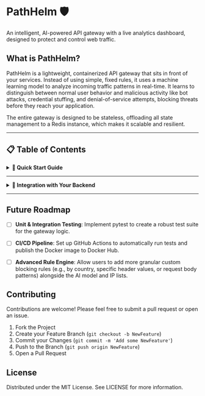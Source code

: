 # PathHelm 🛡️

An intelligent, AI-powered API gateway with a live analytics dashboard, designed to protect and control web traffic.

## What is PathHelm?

PathHelm is a lightweight, containerized API gateway that sits in front of your services. Instead of using simple, fixed rules, it uses a machine learning model to analyze incoming traffic patterns in real-time. It learns to distinguish between normal user behavior and malicious activity like bot attacks, credential stuffing, and denial-of-service attempts, blocking threats before they reach your application.

The entire gateway is designed to be stateless, offloading all state management to a Redis instance, which makes it scalable and resilient.

---

## 📋 Table of Contents

<details>
<summary><strong>🚀 Quick Start Guide</strong></summary>

### Core Features

- 🧠 **AI-Powered Anomaly Detection**: Uses a pre-trained IsolationForest model to identify and block suspicious traffic patterns based on frequency, error rates, and path diversity.

- 🔑 **API Key Authentication**: Secures API access by validating unique API keys provided in request headers against a Redis store. Requests without a valid key are rejected.

- ⏳ **Sophisticated Rate Limiting**: Protects backend services from abuse by limiting the number of requests per API key within a configurable time window (e.g., 100 requests per minute). Returns 429 Too Many Requests when limits are exceeded.

- 🛡️ **IP Whitelisting & Blacklisting**: Allows administrators to explicitly allow (whitelist) or deny (blacklist) specific IP addresses, providing immediate control over access. Whitelisted IPs can bypass other checks.

- 📜 **Persistent Historical Analytics**: A dedicated background service collects and stores gateway metrics into a SQLite database, providing long-term historical data for analysis and trends.

- 📄 **Structured & Centralized Logging**: All gateway logs are now in a JSON format, making them machine-readable and ready for ingestion into a centralized logging platform like the ELK Stack or Grafana Loki.

- 📊 **Enhanced Analytics**: The live dashboard now accurately tracks and displays all blocked requests, whether by IP blacklist, rate limiting, or AI anomaly detection.

- 🔒 **Secured Status Endpoint**: The `/pathhelm/status` endpoint, which provides internal analytics, is now restricted to administrators only via a dedicated `X-Admin-Api-Key`.

- ⚙️ **Stateless Architecture**: All IP tracking and analytics data is stored in Redis, allowing PathHelm instances to be scaled horizontally without data loss.

- 💾 **Persistent State**: Utilizes Docker volumes to ensure that all Redis data (IP history, analytics, API keys, IP lists) survives container restarts.

- 📊 **Live Analytics Dashboard**: A real-time web dashboard built with Streamlit provides live metrics and charts on gateway activity.

- 🔧 **Environment-Based Configuration**: Easily configure the gateway using a `.env` file without changing any code.

- 🐳 **Fully Containerized**: The entire stack (Gateway, Backend, DB, Dashboard) is defined in a single `docker-compose.yml` file for one-command deployment.

### Architecture

```
                           +-------------------+
                           |       User        |
                           +-------------------+
                                    |
                                    | (Request)
                                    v
+-------------------------------------------------------------------------+
| Your Server / Docker Host                                               |
|                                                                         |
|  +------------------+   +-------------------+      +-------------------+|
|  | Dashboard (8501) |<--|   PathHelm (AI)   |<---->|   Redis DB        ||
|  | (Streamlit)      |   |   (Port 8000)     |      |   (Port 6379)     ||
|  +------------------+   +-------------------+      +-------------------+|
|                              | (Forwarded if safe)                      |
|                              v                                          |
|                         +-------------------+                           |
|                         |   Your Backend    |                           |
|                         |   Application     |                           |
|                         +-------------------+                           |
|                                                                         |
+-------------------------------------------------------------------------+
```

### Tech Stack

- **Backend & API**: Python with FastAPI
- **AI/ML**: Scikit-learn, Pandas
- **Database / State Management**: Redis
- **Dashboard**: Streamlit
- **Deployment**: Docker, Docker Compose
- **Testing**: Postman

### Getting Started

#### Prerequisites

- Docker
- Docker Compose (V2 - i.e., the `docker compose` command)

#### How to Run

1. **Clone the repository:**
   ```bash
   git clone https://github.com/KingSajxxd/pathhelm.git
   cd pathhelm
   ```

2. **Create your configuration file:**
   Copy the example environment file to create your local configuration.
   ```bash
   cp .env.example .env
   ```
   
   **IMPORTANT**: Edit your `.env` file to set `ADMIN_API_KEY` and a `your_super_secret_api_key_12345` for `API_KEY` testing. The defaults work out-of-the-box.

3. **Run with Docker Compose:**
   This single command builds and starts the PathHelm gateway, the mock backend, the Redis database, and the analytics dashboard.
   ```bash
   docker compose up --build
   ```

### How to Use

#### Access the Services

- **API Gateway**: http://localhost:8000
- **Live Dashboard**: http://localhost:8501

#### Test the Gateway

- **Normal Authenticated Request**: Send a GET request to `http://localhost:8000/some/path` with a valid API Key (e.g., `your_super_secret_api_key_12345`) in the `X-API-Key` header. It will be forwarded and return a 200 OK.

- **Missing API Key**: Send a request without the `X-API-Key` header. Expected: 401 Unauthorized.

- **Invalid API Key**: Send a request with a wrong `X-API-Key` value. Expected: 403 Forbidden.

- **Simulate Rate Limit**: Use the Postman Runner (or curl in a loop) to send rapid requests with a valid API Key to `http://localhost:8000/api/test/{{$randomInt}}`. Configure `RATE_LIMIT_PER_MINUTE` in your `.env` to a low number (e.g., 5) for easy testing. Observe 429 Too Many Requests responses after hitting the configured limit. The "Total Requests Blocked" counter on the dashboard will now increment for these.

#### Managing IP Blacklist/Whitelist (Admin Access Required)

**Admin API Key**: Use the `ADMIN_API_KEY` from your `.env` in the `X-Admin-Api-Key` header for these requests.

**Important Note on IPs**: When testing from your Docker host, the IP seen by the pathhelm container might be an internal Docker IP (e.g., `172.17.0.1` or `192.168.65.1`). Check the pathhelm container logs for `Incoming request from client_ip: YOUR_DOCKER_INTERNAL_IP` to get the correct IP to blacklist/whitelist.

##### Blacklist Management

- **Add to Blacklist**: `POST` to `http://localhost:8000/pathhelm/admin/ip_blacklist?ip=YOUR_IP_TO_BLOCK`
- **Remove from Blacklist**: `DELETE` to `http://localhost:8000/pathhelm/admin/ip_blacklist?ip=YOUR_IP_TO_UNBLOCK`
- **Get Blacklist**: `GET` to `http://localhost:8000/pathhelm/admin/ip_blacklist`

##### Whitelist Management

- **Add to Whitelist**: `POST` to `http://localhost:8000/pathhelm/admin/ip_whitelist?ip=YOUR_IP_TO_ALLOW`
- **Remove from Whitelist**: `DELETE` to `http://localhost:8000/pathhelm/admin/ip_whitelist?ip=YOUR_IP_TO_UNALLOW`
- **Get Whitelist**: `GET` to `http://localhost:8000/pathhelm/admin/ip_whitelist`

##### Testing IP Lists

- **Test Blacklisted IP**: Once an IP is blacklisted, requests from that IP (even with a valid API key) should receive 403 Forbidden. The "Total Requests Blocked" counter on the dashboard will now increment for these.

- **Test Whitelisted IP**: Once an IP is whitelisted, requests from that IP should always be allowed, bypassing API key, rate limit, and AI checks.

#### Test Secured Status Endpoint (Admin Access Required)

- **Access Status (No Key)**: Try to visit `http://localhost:8000/pathhelm/status` directly in your browser or with curl without any `X-Admin-Api-Key` header. Expected: 401 Unauthorized.

- **Access Status (Valid Admin Key)**: Use `curl -H "X-Admin-Api-Key: YOUR_ADMIN_KEY"` to `http://localhost:8000/pathhelm/status`. Expected: 200 OK with JSON data.

- **Dashboard Functionality**: Ensure your Streamlit dashboard at `http://localhost:8501` is now fetching data correctly. It has been updated to send the `X-Admin-Api-Key`.

#### Simulate an Attack (AI Detection)

1. Use the Postman Runner to send a burst of 30+ requests to `http://localhost:8000/api/test/{{$randomInt}}` with a valid `X-API-Key`.

2. **Observe Dashboard**: Watch the Live Dashboard at `http://localhost:8501`. You will see the "Total Requests" and "Blocked Requests" counters increase in real-time as the AI identifies and blocks the attack.

#### Observe Structured Logs

After generating traffic, view the logs for the pathhelm service:

```bash
docker logs pathhelm-pathhelm-1 --tail 50
```

You will now see log lines in a machine-readable JSON format, containing detailed information about each request (e.g., client IP, method, path, status code, and security actions).

#### Test Persistent Dashboard History

1. Generate some traffic (normal, blocked, etc.) and let the history-collector run for at least a few minutes (the default interval is 60 seconds).

2. Stop the containers with `docker compose down`.

3. Restart them with `docker compose up`.

4. Check the dashboard again. The live counters will be reset, but the historical charts and table will show the data you generated before the restart.

</details>

---

<details>
<summary><strong>🔧 Integration with Your Backend</strong></summary>

## PathHelm 🛡️ Integration Guide

This document provides a step-by-step guide on how to integrate PathHelm, an AI-powered API gateway, with your own backend services using Docker Compose.

### 🚀 1. Understanding the Setup

PathHelm acts as a reverse proxy that sits in front of your application. It intercepts all incoming requests, applies security policies (like API key validation, rate limiting, and AI anomaly detection), and then forwards legitimate requests to your backend service.

#### Architecture Overview:

```
                           +-------------------+
                           |       User        |
                           +-------------------+
                                    |
                                    | (Request to PathHelm:8000)
                                    v
+-------------------------------------------------------------------------+
| Your Server / Docker Host                                               |
|                                                                         |
|  +------------------+   +-------------------+      +-------------------+|
|  | Dashboard (8501) |<--|   PathHelm (AI)   |<---->|   Redis DB        ||
|  | (Streamlit)      |   |   (Port 8000)     |      |   (Port 6379)     ||
|  +------------------+   +-------------------+      +-------------------+|
|                              | (Forwarded if safe)                      |
|                              v                                          |
|                         +-------------------+                           |
|                         |   Your Backend    |                           |
|                         |   Application     |                           |
|                         |   (Port 8001)     |                           |
|                         +-------------------+                           |
|                                                                         |
+-------------------------------------------------------------------------+
```

### 🛠️ 2. Preparing Your Backend Service

Your backend service needs to be containerized and configured to listen on a specific internal port that PathHelm can forward to. For this guide, we'll assume your backend will listen on port 8001.

#### Adjust Your Backend's Listening Port:
Modify your backend application's code to ensure it binds to 0.0.0.0 and listens on port 8001.

**Example (Python/FastAPI):**
If your backend uses Uvicorn/FastAPI, find the uvicorn.Config line and set port=8001:

```python
# In your_backend_app/main.py (or similar)
import uvicorn
from your_backend_app.api.main import app as backend_app

async def main():
    # ...
    config = uvicorn.Config(backend_app, host="0.0.0.0", port=8001, log_level="info")
    # ...
    api_server = uvicorn.Server(config)
    # ...
```

Adjust this step based on your backend's language and framework.

#### Create a Dockerfile for Your Backend:
In the root directory of your backend application (e.g., `your-backend-service/`), create a file named `Dockerfile`. This file tells Docker how to build an image for your service.

**Example Dockerfile (for a Python backend with requirements.txt):**

```dockerfile
# your-backend-service/Dockerfile
FROM python:3.10-slim-buster

WORKDIR /app

# Copy dependency file and install
COPY requirements.txt .
RUN pip install --no-cache-dir -r requirements.txt

# Copy your application code
COPY . .

# Command to run your application
CMD ["python", "main.py"] # Adjust to your backend's entry point
```

**Example Dockerfile (for a Node.js backend):**

```dockerfile
# your-backend-service/Dockerfile
FROM node:18-alpine

WORKDIR /app

COPY package*.json ./
RUN npm install

COPY . .

EXPOSE 8001 # Expose the port your Node.js app listens on
CMD ["npm", "start"] # Or "node index.js"
```

### ⚙️ 3. Configuring PathHelm for Integration

To integrate your backend, you'll create a duplicated PathHelm project and modify its docker-compose.yml to include and point to your backend service.

#### Duplicate the PathHelm Project:
Navigate to the directory containing your original pathhelm-1 folder (and your your-backend-service folder). Then, create a copy of the PathHelm project:

```bash
# Example: If your projects are in /my_projects/pathhelm-1 and /my_projects/your-backend-service
cd /path/to/my_projects/
cp -r pathhelm-1 pathhelm-integration
```

All further modifications will be done in the `pathhelm-integration` directory.

#### Edit docker-compose.yml in pathhelm-integration:
Open the `pathhelm-integration/docker-compose.yml` file.

**Remove the mock_backend service:**
Locate and completely remove or comment out the `mock_backend` service block.

```yaml
#  mock_backend:
#    build:
#      context: .
#      dockerfile: Dockerfile.backend
#    ports:
#      - "8001:8001"
#    networks:
#      - pathhelm-network
```

**Add Your Backend Service:**
Add a new service definition for your backend. We'll name it `your_backend_service` (you can choose any name, but remember it for TARGET_URL). Adjust the context to point to your backend's Dockerfile directory.

```yaml
  your_backend_service: # <-- Your chosen service name
    build:
      context: ../your-backend-service # Relative path to your backend's Dockerfile
    ports:
      - "8001:8001" # Expose if you need direct access for debugging
    networks:
      - pathhelm-network # Connect to the shared network
    # Optional: Add environment variables needed by your backend
    # environment:
    #   - DB_HOST=your_db_service_name
```

**Update PathHelm's TARGET_URL:**
In the `pathhelm` service block, modify the `TARGET_URL` environment variable to point to your newly added backend service and its internal port (8001).

```yaml
  pathhelm:
    build: .
    ports:
      - "8000:8000"
    environment:
      # ... (your other PathHelm environment variables from .env) ...
      - TARGET_URL=http://your_backend_service:8001 # <-- Point to your backend
    depends_on:
      - your_backend_service # <-- Add this dependency
      - redis
    env_file:
      - .env
    networks: # <-- CRUCIAL: Ensure pathhelm joins the network
      - pathhelm-network
```

**Ensure all services are on pathhelm-network:**
Verify that `redis`, `dashboard`, and `history-collector` services also have `networks: - pathhelm-network` defined under them. This ensures all components can communicate.

```yaml
  redis:
    # ...
    networks:
      - pathhelm-network

  dashboard:
    # ...
    networks:
      - pathhelm-network

  history-collector:
    # ...
    networks:
      - pathhelm-network
```

**Verify Root-level networks Definition:**
Ensure the networks block is defined at the very bottom of your docker-compose.yml, aligned with services:.

```yaml
# ... (all your services blocks) ...

networks:
  pathhelm-network:
    driver: bridge
```

#### Create PathHelm's .env File:
In your `pathhelm-integration` directory, copy the example environment file:

```bash
cp .env.example .env
```

Open this `.env` file and set your `ADMIN_API_KEY` and a default `API_KEY` for testing. You can also adjust `RATE_LIMIT_PER_MINUTE` and `RATE_LIMIT_ENABLED` for testing different scenarios.

### ▶️ 4. Running the Integrated Stack

Once all files are configured, you can launch the entire system.

#### Navigate to the Integration Directory:

```bash
cd /path/to/my_projects/pathhelm-integration
```

#### Clean Up Previous Runs (Recommended):
If you've run Docker Compose before, ensure a clean state:

```bash
docker compose down --volumes --remove-orphans
```

#### Build and Start Services:

```bash
docker compose up --build
```

This command will build your backend's image, PathHelm's image, and then start all services.

### 🔑 5. Setting Up API Keys in Redis

PathHelm uses Redis to store API keys and their associated client IDs. You need to manually add these to Redis.

#### Find Your Redis Container Name:
While your services are running, open a new terminal tab and list your Docker Compose services:

```bash
cd /path/to/my_projects/pathhelm-integration
docker compose ps
```

Look for the name of your Redis container (e.g., `pathhelm-integration-redis-1`).

#### Access the Redis CLI:

```bash
docker exec -it pathhelm-integration-redis-1 redis-cli
```

(Replace with your actual Redis container name). You'll see the `127.0.0.1:6379>` prompt.

#### Set an API Key:
Use the SET command. PathHelm expects the key to be prefixed with `api_key:`.

```
SET "api_key:your_chosen_api_key_value" "your_client_id_here"
```

Replace `your_chosen_api_key_value` with the API key you want to use (e.g., `my-app-key-123`).

Replace `your_client_id_here` with an identifier for the client (e.g., `my-frontend-app`).

**Example:** `SET "api_key:my-app-key-123" "frontend-app"`

#### Verify (Optional):

```
GET "api_key:my-app-key-123"
```

It should return `"frontend-app"`.

#### Exit Redis CLI:

```
exit
```

### ✅ 6. Testing the Integration

Now you can test PathHelm's features by sending requests to http://localhost:8000, which will be handled by PathHelm and then forwarded to your backend.

- **API Gateway (PathHelm)**: http://localhost:8000
- **PathHelm Live Dashboard**: http://localhost:8501

Use Postman or curl for testing. Remember to replace `your_backend_endpoint` with an actual endpoint from your backend (e.g., `/status`, `/api/data`).

#### 6.1. Basic Authenticated Request
- **Method**: GET
- **URL**: `http://localhost:8000/your_backend_endpoint`
- **Headers**: `X-API-Key: your_chosen_api_key_value` (from Redis)
- **Expected**: 200 OK from your backend via PathHelm.

#### 6.2. Missing API Key
- **Method**: GET
- **URL**: `http://localhost:8000/your_backend_endpoint`
- **Headers**: (No X-API-Key header)
- **Expected**: 401 Unauthorized from PathHelm.

#### 6.3. Invalid API Key
- **Method**: GET
- **URL**: `http://localhost:8000/your_backend_endpoint`
- **Headers**: `X-API-Key: wrong_key`
- **Expected**: 403 Forbidden from PathHelm.

#### 6.4. Rate Limiting Test
1. Adjust `RATE_LIMIT_PER_MINUTE` in `pathhelm-integration/.env` to a low number (e.g., 5).
2. Restart services (`docker compose down`, `docker compose up --build`).
3. Use Postman Runner to send more requests than the limit within 60 seconds (e.g., 10-20 iterations of `GET http://localhost:8000/your_backend_endpoint` with a valid `X-API-Key`).
4. **Expected**: After hitting the limit, you'll receive 429 Too Many Requests. Check the dashboard (http://localhost:8501) to see blocked requests increase.

#### 6.5. IP Blacklisting (Admin Access)

**Find your Docker internal IP:** Check pathhelm container logs for `Incoming request from client_ip: YOUR_DOCKER_INTERNAL_IP`. Use this IP.

**Add to Blacklist:**
- **Method**: POST
- **URL**: `http://localhost:8000/pathhelm/admin/ip_blacklist?ip=YOUR_DOCKER_INTERNAL_IP`
- **Headers**: `X-Admin-Api-Key: Your ADMIN_API_KEY` (from .env)
- **Expected**: 200 OK.

**Test Blacklisted IP:** Send a request to `http://localhost:8000/your_backend_endpoint` from your machine (even with a valid API key).
- **Expected**: 403 Forbidden. Check the dashboard for blocked requests.

**Remove from Blacklist:**
- **Method**: DELETE
- **URL**: `http://localhost:8000/pathhelm/admin/ip_blacklist?ip=YOUR_DOCKER_INTERNAL_IP`
- **Headers**: `X-Admin-Api-Key: Your ADMIN_API_KEY`
- **Expected**: 200 OK.

#### 6.6. AI Anomaly Detection Test

1. Temporarily disable rate limiting in `pathhelm-integration/.env` (`RATE_LIMIT_ENABLED=false`) and restart (`docker compose down`, `docker compose up --build`). This ensures all traffic reaches the AI.

2. **Simulate an anomalous attack:** Use Postman Runner to send a very high volume of requests (e.g., 500-1500+) in a short period. Crucially, vary the paths in your requests, hitting many different (including non-existent or "silly") endpoints to increase "path diversity." Also, consider introducing requests that would cause backend errors (e.g., hitting clearly invalid URLs) to raise the error_rate metric.

**Example Attack with Postman Runner:**

Create a collection of requests targeting diverse endpoints:
- `GET http://localhost:8000/your_backend_endpoint`
- `GET http://localhost:8000/non_existent_path_1`
- `GET http://localhost:8000/api/v1/user/{{$randomInt}}`
- `GET http://localhost:8000/another_silly_path`

Run the collection with a high number of iterations (e.g., 500+).
Ensure each request has a valid `X-API-Key`.

**Expected:** After a certain number of requests (as the AI's features accumulate), you should start seeing 403 Forbidden responses from PathHelm, indicating AI anomaly detection.

**Check PathHelm Logs:** Look for messages like "ANOMALY DETECTED from IP: ...".

**Check Dashboard:** The "Total Requests Blocked" counter should increment, reflecting blocks by AI.

</details>

---

## Future Roadmap

- [ ] **Unit & Integration Testing**: Implement pytest to create a robust test suite for the gateway logic.

- [ ] **CI/CD Pipeline**: Set up GitHub Actions to automatically run tests and publish the Docker image to Docker Hub.

- [ ] **Advanced Rule Engine**: Allow users to add more granular custom blocking rules (e.g., by country, specific header values, or request body patterns) alongside the AI model and IP lists.

## Contributing

Contributions are welcome! Please feel free to submit a pull request or open an issue.

1. Fork the Project
2. Create your Feature Branch (`git checkout -b NewFeature`)
3. Commit your Changes (`git commit -m 'Add some NewFeature'`)
4. Push to the Branch (`git push origin NewFeature`)
5. Open a Pull Request

## License

Distributed under the MIT License. See LICENSE for more information.